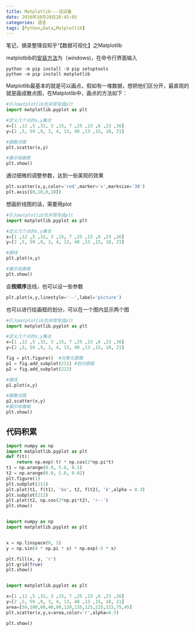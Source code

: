 ```yaml
---
title: Matplotlib---试试看
date: 2016年10月28日20:45:05
categories: 语言
tags: [Python,Data,Matplotlib]  
---
```


笔记，摘录整理自知乎“【数据可视化】之Matplotlib

matplotbib的[安装方法](http://matplotlib.org/users/installing.html)为（windows)，在命令行界面输入

```
python -m pip install -U pip setuptools
python -m pip install matplotlib
```

Matplotlib最基本的就是可以画点，假如有一堆数据，想把他们区分开，最直观的就是画成散点图，在Matplotlib中，画点的方法如下：

```python
#引入matplotlib包并简写成plt
import matplotlib.pyplot as plt

#定义几个点的x,y集合
x=[1 ,12 ,5 ,32, 3 ,15, 7 ,25 ,13 ,6 ,23 ,16] 
y=[2 ,5, 59 ,9, 3, 4, 13, 48 ,13 ,15, 18, 21]

#画散点图
plt.scatter(x,y)

#展示绘画框
plt.show()
```

通过细微的调整参数，达到一些美观的效果

```python
plt.scatter(x,y,color='red',marker='x',marksize='30')
plt.axis([0,10,0,10])
```



想画折线图的话，需要用plot

```python
#引入matplotlib包并简写成plt
import matplotlib.pyplot as plt

#定义几个点的x,y集合
x=[1 ,12 ,5 ,32, 3 ,15, 7 ,25 ,13 ,6 ,23 ,16] 
y=[2 ,5, 59 ,9, 3, 4, 13, 48 ,13 ,15, 18, 21]

#画线
plt.plot(x,y)

#展示绘画框
plt.show()
```

会**按顺序**连线，也可以设一些参数

```python
plt.plot(x,y,linestyle='--',label='picture')
```

也可以进行绘画框的划分，可以在一个图内显示两个图

```python
#引入matplotlib包并简写成plt
import matplotlib.pyplot as plt

#定义几个点的x,y集合
x=[1 ,12 ,5 ,32, 3 ,15, 7 ,25 ,13 ,6 ,23 ,16] 
y=[2 ,5, 59 ,9, 3, 4, 13, 48 ,13 ,15, 18, 21]

fig = plt.figure()  #对象化图像
p1 = fig.add_subplot(211) #划分图框
p2 = fig.add_subplot(212)

#画线
p1.plot(x,y)

#画散点图
p2.scatter(x,y)
#展示绘画框
plt.show()
```






代码积累
---

```python
import numpy as np
import matplotlib.pyplot as plt
def f(t):
	return np.exp(-t) * np.cos(2*np.pi*t)
t1 = np.arange(0.0, 5.0, 0.1)
t2 = np.arange(0.0, 5.0, 0.02)
plt.figure(1)
plt.subplot(211)
plt.plot(t1, f(t1), 'bo', t2, f(t2), 'k',alpha = 0.3)
plt.subplot(212)
plt.plot(t2, np.cos(2*np.pi*t2), 'r--')
plt.show()

```

```python

import numpy as np
import matplotlib.pyplot as plt


x = np.linspace(0, 1)
y = np.sin(4 * np.pi * x) * np.exp(-5 * x)

plt.fill(x, y, 'r')
plt.grid(True)
plt.show()

```

```python

import matplotlib.pyplot as plt

x=[1 ,12 ,5 ,32, 3 ,15, 7 ,25 ,13 ,6 ,23 ,16] 
y=[2 ,5, 59 ,9, 3, 4, 13, 48 ,13 ,15, 18, 21]
area=[50,100,60,40,80,120,135,125,225,315,75,45]
plt.scatter(x,y,s=area,color='r',alpha=0.5)

plt.show()
```

